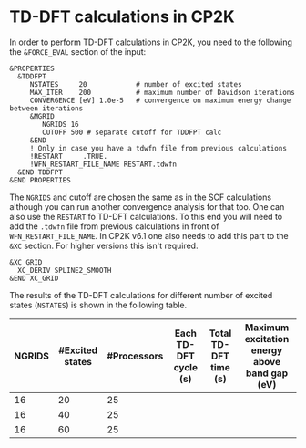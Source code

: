 # TD-DFT calculations in CP2K

In order to perform TD-DFT calculations in CP2K, you need to the following the `&FORCE_EVAL` section of the input:
```
&PROPERTIES
  &TDDFPT
     NSTATES     20            # number of excited states
     MAX_ITER    200           # maximum number of Davidson iterations
     CONVERGENCE [eV] 1.0e-5   # convergence on maximum energy change between iterations
     &MGRID
        NGRIDS 16
        CUTOFF 500 # separate cutoff for TDDFPT calc
     &END
     ! Only in case you have a tdwfn file from previous calculations
     !RESTART     .TRUE.
     !WFN_RESTART_FILE_NAME RESTART.tdwfn
  &END TDDFPT
&END PROPERTIES
```
The `NGRIDS` and cutoff are chosen the same as in the SCF calculations although you can run another convergence analysis for that too. One can also use the `RESTART` fo TD-DFT calculations. To this end you will need to add the `.tdwfn` file from previous calculations in front of `WFN_RESTART_FILE_NAME`. In CP2K v6.1 one also needs to add
this part to the `&XC` section. For higher versions this isn't required.
```
&XC_GRID
  XC_DERIV SPLINE2_SMOOTH
&END XC_GRID
```
The results of the TD-DFT calculations for different number of excited states (`NSTATES`) is shown in the following table.

| NGRIDS  | #Excited states  | #Processors  | Each TD-DFT cycle (s) |Total TD-DFT time (s)   | Maximum excitation energy above band gap (eV)
|---|---|---|---|---|---|
|16   |20   |25   |   |   |   |
|16   |40   |25   |   |   |   |
|16   |60   |25   |   |   |   |

